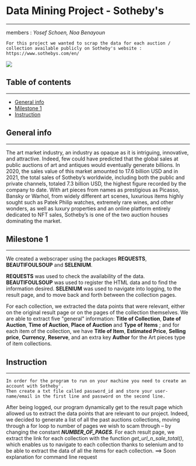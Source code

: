 # Data Mining Project - Sotheby's
***
members : _Yosef Schoen, Noa Benayoun_
```
For this project we wanted to scrap the data for each auction / collection available publicly on Sotheby's website :
https://www.sothebys.com/en/
```
<img src="img_for_README.png"/>

## Table of contents
***
* [General info](#general-info)
* [Milestone 1](#milestone-1)
* [Instruction](#instruction)


## General info
***
The art market industry, an industry as opaque as it is intriguing, innovative, and attractive. Indeed, few could have
predicted that the global sales at public auctions of art and antiques would eventually generate billions. In 2020, the
sales value of this market amounted to 17.6 billion USD and in 2021, the total sales of Sotheby’s worldwide, including
both the public and private channels, totaled 7.3 billion USD, the highest figure recorded by the company to date. With
art pieces from names as prestigious as Picasso, Bansky or Warhol, from widely different art scenes, luxurious items
highly sought such as Patek Philip watches, extremely rare wines, and other wonders, as well as luxury properties and an
online platform entirely dedicated to NFT sales, Sotheby’s is one of the two auction houses dominating the market.

## Milestone 1
***
We created a webscraper using the packages **REQUESTS**, **BEAUTIFOULSOUP** and **SELENIUM**.

**REQUESTS** was used to check the availability of the data.
**BEAUTIFOULSOUP** was used to register the HTML data and to find the information desired.
**SELENIUM** was used to navigate into logging, to the result page, and to move back and forth between the collection 
pages.

For each collection, we extracted the data points that were relevant, either on the original result page or on the pages 
of the collection themselves. We are able to extract five "general" information: **Title of Collection**, 
**Date of Auction**, **Time of Auction**, **Place of Auction** and **Type of Items** ; and for each item of the 
collection, we have **Title of Item**, **Estimated Price**, **Selling price**, **Currency**, **Reserve**, and an extra 
key **Author** for the Art pieces type of item collections.

## Instruction
***
```
In order for the program to run on your machine you need to create an account with Sotheby'.  
Then create a txt file called password_id and store your user-name/email in the first line and password on the second line.
```
After being logged, our program dynamically get to the result page which allowed us to extract the data points that 
are relevant to our project. Indeed, we decided to generate a list of all the past auctions collections, moving through 
a for loop to number of pages we wish to scam through – by changing the constant _**NUMBER_OF_PAGES**_. For each result 
page, we extract the link for each collection with the function _get_url_n_sale_total()_, which enables us to navigate
to each collection thanks to selenium and to be able to extract the data of all the items for each collection. 
==> Soon explanation for command line request

